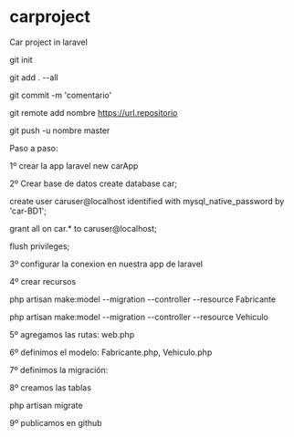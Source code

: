 # carproject
Car project in laravel

git init

git add . --all

git commit -m 'comentario'

git remote add nombre https://url.repositorio

git push -u nombre master

Paso a paso:

1º crear la app
laravel new carApp

2º Crear base de datos
create database car;

create user caruser@localhost identified with mysql_native_password by 'car-BD1'; 

grant all on car.* to caruser@localhost;

flush privileges;

3º configurar la conexion en nuestra app de laravel

4º crear recursos

php artisan make:model --migration --controller --resource Fabricante

php artisan make:model --migration --controller --resource Vehiculo

5º agregamos las rutas: web.php

6º definimos el modelo: Fabricante.php, Vehiculo.php

7º definimos la migración:

8º creamos las tablas

php artisan migrate

9º publicamos en github
